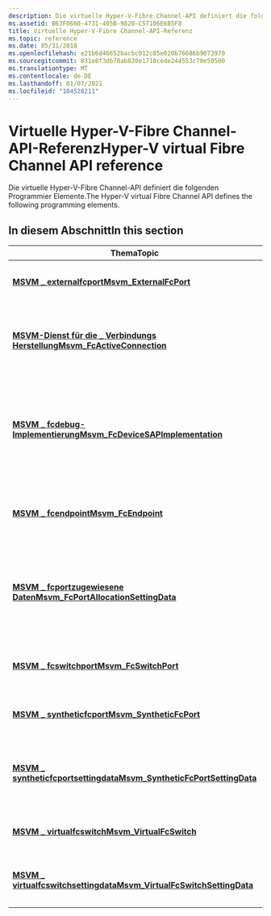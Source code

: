 ```yaml
---
description: Die virtuelle Hyper-V-Fibre Channel-API definiert die folgenden Programmier Elemente.
ms.assetid: B63F0660-4731-405B-9828-C57106E685F8
title: Virtuelle Hyper-V-Fibre Channel-API-Referenz
ms.topic: reference
ms.date: 05/31/2018
ms.openlocfilehash: e21b6d46652bacbc012c85e020b76686b9073970
ms.sourcegitcommit: 831e8f3db78ab820e1710cede244553c70e50500
ms.translationtype: MT
ms.contentlocale: de-DE
ms.lasthandoff: 01/07/2021
ms.locfileid: "104528211"
---
```

# <a name="hyper-v-virtual-fibre-channel-api-reference"></a><span data-ttu-id="86006-103">Virtuelle Hyper-V-Fibre Channel-API-Referenz</span><span class="sxs-lookup"><span data-stu-id="86006-103">Hyper-V virtual Fibre Channel API reference</span></span>

<span data-ttu-id="86006-104">Die virtuelle Hyper-V-Fibre Channel-API definiert die folgenden Programmier Elemente.</span><span class="sxs-lookup"><span data-stu-id="86006-104">The Hyper-V virtual Fibre Channel API defines the following programming elements.</span></span>

## <a name="in-this-section"></a><span data-ttu-id="86006-105">In diesem Abschnitt</span><span class="sxs-lookup"><span data-stu-id="86006-105">In this section</span></span>



| <span data-ttu-id="86006-106">Thema</span><span class="sxs-lookup"><span data-stu-id="86006-106">Topic</span></span>                                                                                    | <span data-ttu-id="86006-107">BESCHREIBUNG</span><span class="sxs-lookup"><span data-stu-id="86006-107">Description</span></span>                                                                                                    |
|------------------------------------------------------------------------------------------|----------------------------------------------------------------------------------------------------------------|
| [<span data-ttu-id="86006-108">**MSVM \_ externalfcport**</span><span class="sxs-lookup"><span data-stu-id="86006-108">**Msvm\_ExternalFcPort**</span></span>](msvm-externalfcport.md)<br/>                           | <span data-ttu-id="86006-109">Stellt einen externen Fibre Channel Anschluss dar.</span><span class="sxs-lookup"><span data-stu-id="86006-109">Represents an external Fibre Channel port.</span></span><br/>                                                          |
| [<span data-ttu-id="86006-110">**MSVM-Dienst für die \_ Verbindungs Herstellung**</span><span class="sxs-lookup"><span data-stu-id="86006-110">**Msvm\_FcActiveConnection**</span></span>](msvm-fcactiveconnection.md)<br/>                   | <span data-ttu-id="86006-111">Verbindet einen Switchport mit dem Fibre Channel-Endpunkt, mit dem der Port verbunden ist.</span><span class="sxs-lookup"><span data-stu-id="86006-111">Connects a switch port to the Fibre Channel endpoint to which the port is connected.</span></span><br/>                |
| [<span data-ttu-id="86006-112">**MSVM \_ fcdebug-Implementierung**</span><span class="sxs-lookup"><span data-stu-id="86006-112">**Msvm\_FcDeviceSAPImplementation**</span></span>](msvm-fcdevicesapimplementation.md)<br/>     | <span data-ttu-id="86006-113">Stellt eine Zuordnung zwischen einem Dienst Zugriffspunkt und dem logischen Gerät dar, von dem es implementiert wird.</span><span class="sxs-lookup"><span data-stu-id="86006-113">Represents an association between a service access point and the logical device that implements it.</span></span><br/> |
| [<span data-ttu-id="86006-114">**MSVM \_ fcendpoint**</span><span class="sxs-lookup"><span data-stu-id="86006-114">**Msvm\_FcEndpoint**</span></span>](msvm-fcendpoint.md)<br/>                                   | <span data-ttu-id="86006-115">Stellt den logischen Verbindungspunkt für einen Fibre Channel-Port dar.</span><span class="sxs-lookup"><span data-stu-id="86006-115">Represents the logical connection point for a Fibre Channel port.</span></span><br/>                                   |
| [<span data-ttu-id="86006-116">**MSVM \_ fcportzugewiesene Daten**</span><span class="sxs-lookup"><span data-stu-id="86006-116">**Msvm\_FcPortAllocationSettingData**</span></span>](msvm-fcportallocationsettingdata.md)<br/> | <span data-ttu-id="86006-117">Stellt den konfigurierten Status eines synthetischen Fibre Channel Ports oder eines Fibre Channel Switchports dar.</span><span class="sxs-lookup"><span data-stu-id="86006-117">Represents the configured state of a synthetic Fibre Channel port or a Fibre Channel switch port.</span></span><br/>   |
| [<span data-ttu-id="86006-118">**MSVM \_ fcswitchport**</span><span class="sxs-lookup"><span data-stu-id="86006-118">**Msvm\_FcSwitchPort**</span></span>](msvm-fcswitchport.md)<br/>                               | <span data-ttu-id="86006-119">Stellt einen Port auf dem virtuellen Fibre Channel Switch dar.</span><span class="sxs-lookup"><span data-stu-id="86006-119">Represents a port on the virtual Fibre Channel switch.</span></span><br/>                                              |
| [<span data-ttu-id="86006-120">**MSVM \_ syntheticfcport**</span><span class="sxs-lookup"><span data-stu-id="86006-120">**Msvm\_SyntheticFcPort**</span></span>](msvm-syntheticfcport.md)<br/>                         | <span data-ttu-id="86006-121">Stellt einen synthetischen Fibre Channel Anschluss dar.</span><span class="sxs-lookup"><span data-stu-id="86006-121">Represents a synthetic Fibre Channel port.</span></span><br/>                                                          |
| [<span data-ttu-id="86006-122">**MSVM \_ syntheticfcportsettingdata**</span><span class="sxs-lookup"><span data-stu-id="86006-122">**Msvm\_SyntheticFcPortSettingData**</span></span>](msvm-syntheticfcportsettingdata.md)<br/>   | <span data-ttu-id="86006-123">Stellt den konfigurierten Status eines synthetischen Fibre Channel Ports dar.</span><span class="sxs-lookup"><span data-stu-id="86006-123">Represents the configured state of a synthetic Fibre Channel port.</span></span><br/>                                  |
| [<span data-ttu-id="86006-124">**MSVM \_ virtualfcswitch**</span><span class="sxs-lookup"><span data-stu-id="86006-124">**Msvm\_VirtualFcSwitch**</span></span>](msvm-virtualfcswitch.md)<br/>                         | <span data-ttu-id="86006-125">Stellt einen virtuellen Fibre Channel Switch dar.</span><span class="sxs-lookup"><span data-stu-id="86006-125">Represents a virtual Fibre Channel switch.</span></span><br/>                                                          |
| [<span data-ttu-id="86006-126">**MSVM \_ virtualfcswitchsettingdata**</span><span class="sxs-lookup"><span data-stu-id="86006-126">**Msvm\_VirtualFcSwitchSettingData**</span></span>](msvm-virtualfcswitchsettingdata.md)<br/>   | <span data-ttu-id="86006-127">Stellt die Konfiguration eines virtuellen Fibre Channel Schalters dar.</span><span class="sxs-lookup"><span data-stu-id="86006-127">Represents the configuration of a virtual Fibre Channel switch.</span></span><br/>                                     |



 

 

 





